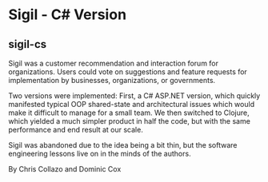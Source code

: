 # Sigil - C# Version
## sigil-cs

Sigil was a customer recommendation and interaction forum for organizations.
Users could vote on suggestions and feature requests for implementation by
businesses, organizations, or governments.

Two versions were implemented: First, a C# ASP.NET version, which quickly manifested
typical OOP shared-state and architectural issues which would make it difficult to
manage for a small team. We then switched to Clojure, which yielded a much simpler
product in half the code, but with the same performance and end result at our scale.

Sigil was abandoned due to the idea being a bit thin, but the software engineering
lessons live on in the minds of the authors.

By Chris Collazo and Dominic Cox
